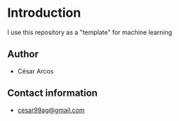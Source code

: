 # Introduction
I use this repository as a "template" for machine learning 
## Author
- César Arcos
## Contact information
- cesar99ag@gmail.com
